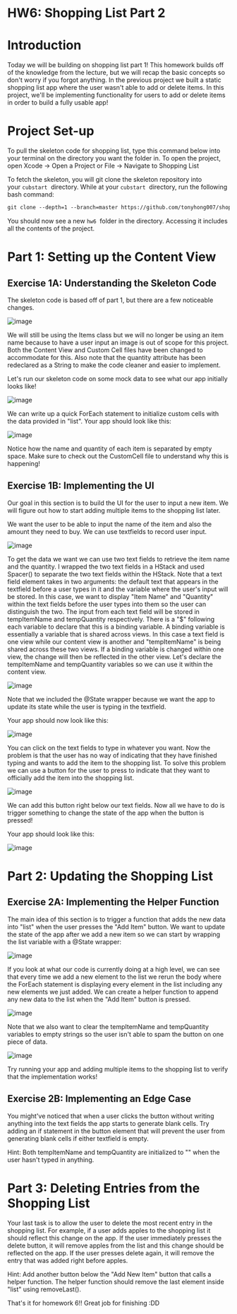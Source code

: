 # ****HW6: Shopping List Part 2****
# ****Introduction****

Today we will be building on shopping list part 1! This homework builds off of the knowledge from the lecture, but we will recap the basic concepts so don't worry if you forgot anything. In the previous project we built a static shopping list app where the user wasn't able to add or delete items. In this project, we'll be implementing functionality for users to add or delete items in order to build a fully usable app!

# ****Project Set-up****

To pull the skeleton code for shopping list, type this command below into your terminal on the directory you want the folder in. To open the project, open Xcode → Open a Project or File → Navigate to Shopping List

To fetch the skeleton, you will git clone the skeleton repository into your `cubstart`
 directory. While at your `cubstart`
 directory, run the following bash command:

```markdown
git clone --depth=1 --branch=master https://github.com/tonyhong007/shopping_list_part2 hw6 && rm -rf ./hw6/.git
```

You should now see a new `hw6`
 folder in the directory. Accessing it includes all the contents of the project.

# ****Part 1: Setting up the Content View****

## ****Exercise 1A: Understanding the Skeleton Code****

The skeleton code is based off of part 1, but there are a few noticeable changes.

![image](https://user-images.githubusercontent.com/71753465/197104374-949666d9-f473-4103-8734-4b4cfd291c89.png)

We will still be using the Items class but we will no longer be using an item name because to have a user input an image is out of scope for this project. Both the Content View and Custom Cell files have been changed to accommodate for this. Also note that the quantity attribute has been redeclared as a String to make the code cleaner and easier to implement.

Let's run our skeleton code on some mock data to see what our app initially looks like!

![image](https://user-images.githubusercontent.com/71753465/197104421-4f1c2db4-cdd0-43c6-b9e7-2e10bb34e489.png)

We can write up a quick ForEach statement to initialize custom cells with the data provided in "list". Your app should look like this:

![image](https://user-images.githubusercontent.com/71753465/197104442-eefbb599-67d2-4836-a52e-9c7f7615e24f.png)

Notice how the name and quantity of each item is separated by empty space. Make sure to check out the CustomCell file to understand why this is happening!

## ****Exercise 1B: Implementing the UI****

Our goal in this section is to build the UI for the user to input a new item. We will figure out how to start adding multiple items to the shopping list later.

We want the user to be able to input the name of the item and also the amount they need to buy. We can use textfields to record user input.

![image](https://user-images.githubusercontent.com/71753465/197104518-f087b202-06dd-4a56-a9b4-6469c00a95ba.png)

To get the data we want we can use two text fields to retrieve the item name and the quantity. I wrapped the two text fields in a HStack and used Spacer() to separate the two text fields within the HStack. Note that a text field element takes in two arguments: the default text that appears in the textfield before a user types in it and the variable where the user's input will be stored. In this case, we want to display "Item Name" and "Quantity" within the text fields before the user types into them so the user can distinguish the two. The input from each text field will be stored in tempItemName and tempQuantity respectively. There is a "$" following each variable to declare that this is a binding variable. A binding variable is essentially a variable that is shared across views. In this case a text field is one view while our content view is another and "tempItemName" is being shared across these two views. If a binding variable is changed within one view, the change will then be reflected in the other view. Let's declare the tempItemName and tempQuantity variables so we can use it within the content view.

![image](https://user-images.githubusercontent.com/71753465/197104537-569da6bc-b517-4388-8759-1bfd8a130e98.png)

Note that we included the @State wrapper because we want the app to update its state while the user is typing in the textfield.

Your app should now look like this:

![image](https://user-images.githubusercontent.com/71753465/197104566-a2bb7536-ea19-4f7f-a487-1aee4e5b6fe2.png)

You can click on the text fields to type in whatever you want. Now the problem is that the user has no way of indicating that they have finished typing and wants to add the item to the shopping list. To solve this problem we can use a button for the user to press to indicate that they want to officially add the item into the shopping list.

![image](https://user-images.githubusercontent.com/71753465/197104579-8eba2d33-841a-4d9e-9147-5d74d1aa5e83.png)

We can add this button right below our text fields. Now all we have to do is trigger something to change the state of the app when the button is pressed!

Your app should look like this:

![image](https://user-images.githubusercontent.com/71753465/197104616-e7235526-d437-4d45-99b8-11ba7b27ee95.png)

# ****Part 2: Updating the Shopping List****

## ****Exercise 2A: Implementing the Helper Function****

The main idea of this section is to trigger a function that adds the new data into "list" when the user presses the "Add Item" button. We want to update the state of the app after we add a new item so we can start by wrapping the list variable with a @State wrapper:

![image](https://user-images.githubusercontent.com/71753465/197104633-8a9e334b-2963-44ab-b1b0-1e20b2ce43d3.png)

If you look at what our code is currently doing at a high level, we can see that every time we add a new element to the list we rerun the body where the ForEach statement is displaying every element in the list including any new elements we just added. We can create a helper function to append any new data to the list when the "Add Item" button is pressed.

![image](https://user-images.githubusercontent.com/71753465/197104651-7959e2b5-13f2-45dd-8104-6b60f511c67b.png)

Note that we also want to clear the tempItemName and tempQuantity variables to empty strings so the user isn't able to spam the button on one piece of data.

![image](https://user-images.githubusercontent.com/71753465/197104676-0ae0b0e2-73ab-4858-bbeb-d5b99001b138.png)

Try running your app and adding multiple items to the shopping list to verify that the implementation works!

## ****Exercise 2B: Implementing an Edge Case****

You might've noticed that when a user clicks the button without writing anything into the text fields the app starts to generate blank cells. Try adding an if statement in the button element that will prevent the user from generating blank cells if either textfield is empty.

Hint: Both tempItemName and tempQuantity are initialized to "" when the user hasn't typed in anything.

# ****Part 3: Deleting Entries from the Shopping List****

Your last task is to allow the user to delete the most recent entry in the shopping list. For example, if a user adds apples to the shopping list it should reflect this change on the app. If the user immediately presses the delete button, it will remove apples from the list and this change should be reflected on the app. If the user presses delete again, it will remove the entry that was added right before apples.

Hint: Add another button below the "Add New Item" button that calls a helper function. The helper function should remove the last element inside "list" using removeLast().

That's it for homework 6!! Great job for finishing :DD
